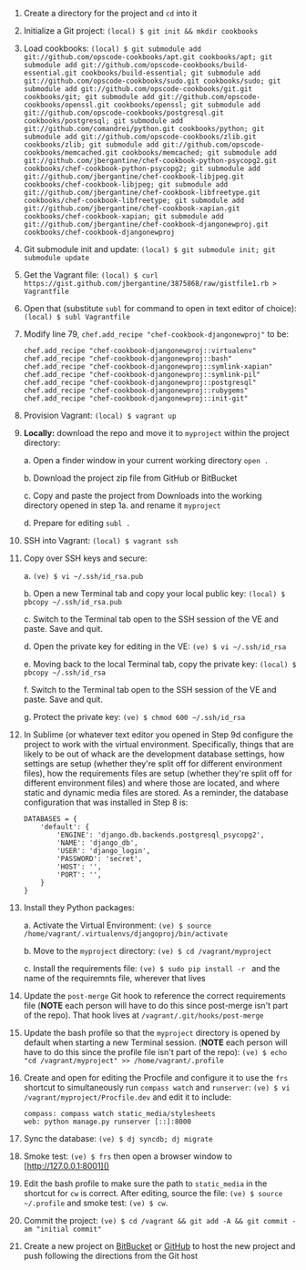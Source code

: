 1. Create a directory for the project and `cd` into it
2. Initialize a Git project: `(local) $ git init && mkdir cookbooks`
3. Load cookbooks: `(local) $ git submodule add git://github.com/opscode-cookbooks/apt.git cookbooks/apt; git submodule add git://github.com/opscode-cookbooks/build-essential.git cookbooks/build-essential; git submodule add git://github.com/opscode-cookbooks/sudo.git cookbooks/sudo; git submodule add git://github.com/opscode-cookbooks/git.git cookbooks/git; git submodule add git://github.com/opscode-cookbooks/openssl.git cookbooks/openssl; git submodule add git://github.com/opscode-cookbooks/postgresql.git cookbooks/postgresql; git submodule add git://github.com/comandrei/python.git cookbooks/python; git submodule add git://github.com/opscode-cookbooks/zlib.git cookbooks/zlib; git submodule add git://github.com/opscode-cookbooks/memcached.git cookbooks/memcached; git submodule add git://github.com/jbergantine/chef-cookbook-python-psycopg2.git cookbooks/chef-cookbook-python-psycopg2; git submodule add git://github.com/jbergantine/chef-cookbook-libjpeg.git cookbooks/chef-cookbook-libjpeg; git submodule add git://github.com/jbergantine/chef-cookbook-libfreetype.git cookbooks/chef-cookbook-libfreetype; git submodule add git://github.com/jbergantine/chef-cookbook-xapian.git cookbooks/chef-cookbook-xapian; git submodule add git://github.com/jbergantine/chef-cookbook-djangonewproj.git cookbooks/chef-cookbook-djangonewproj`
4. Git submodule init and update: `(local) $ git submodule init; git submodule update`
5. Get the Vagrant file: `(local) $ curl https://gist.github.com/jbergantine/3875868/raw/gistfile1.rb > Vagrantfile`
6. Open that (substitute `subl` for command to open in text editor of choice): `(local) $ subl Vagrantfile` 
7. Modify line 79, `chef.add_recipe "chef-cookbook-djangonewproj"` to be:
    
    ```
    chef.add_recipe "chef-cookbook-djangonewproj::virtualenv"
    chef.add_recipe "chef-cookbook-djangonewproj::bash"
    chef.add_recipe "chef-cookbook-djangonewproj::symlink-xapian"
    chef.add_recipe "chef-cookbook-djangonewproj::symlink-pil"
    chef.add_recipe "chef-cookbook-djangonewproj::postgresql"
    chef.add_recipe "chef-cookbook-djangonewproj::rubygems"
    chef.add_recipe "chef-cookbook-djangonewproj::init-git"
    ```

8. Provision Vagrant: `(local) $ vagrant up`
9. **Locally:** download the repo and move it to `myproject` within the project directory:

    a. Open a finder window in your current working directory `open .`

    b. Download the project zip file from GitHub or BitBucket

    c. Copy and paste the project from Downloads into the working directory opened in step 1a. and rename it `myproject`

    d. Prepare for editing `subl .`

10. SSH into Vagrant: `(local) $ vagrant ssh`
11. Copy over SSH keys and secure:

    a. `(ve) $ vi ~/.ssh/id_rsa.pub`

    b. Open a new Terminal tab and copy your local public key: `(local) $ pbcopy ~/.ssh/id_rsa.pub`

    c. Switch to the Terminal tab open to the SSH session of the VE and paste. Save and quit.

    d. Open the private key for editing in the VE: `(ve) $ vi ~/.ssh/id_rsa`

    e. Moving back to the local Terminal tab, copy the private key: `(local) $ pbcopy ~/.ssh/id_rsa`

    f. Switch to the Terminal tab open to the SSH session of the VE and paste. Save and quit.

    g. Protect the private key: `(ve) $ chmod 600 ~/.ssh/id_rsa`

12. In Sublime (or whatever text editor you opened in Step 9d configure the project to work with the virtual environment. Specifically, things that are likely to be out of whack are the development database settings, how settings are setup (whether they're split off for different environment files), how the requirements files are setup (whether they're split off for different environment files) and where those are located, and where static and dynamic media files are stored. As a reminder, the database configuration that was installed in Step 8 is:

    ```
    DATABASES = {
        'default': {
            'ENGINE': 'django.db.backends.postgresql_psycopg2',
            'NAME': 'django_db',
            'USER': 'django_login',
            'PASSWORD': 'secret',
            'HOST': '',
            'PORT': '',
        }
    }
    ```

13. Install they Python packages:

    a. Activate the Virtual Environment: `(ve) $ source /home/vagrant/.virtualenvs/djangoproj/bin/activate`

    b. Move to the `myproject` directory: `(ve) $ cd /vagrant/myproject`

    c. Install the requirements file: `(ve) $ sudo pip install -r ` and the name of the requiremnts file, wherever that lives

14. Update the `post-merge` Git hook to reference the correct requirements file (**NOTE** each person will have to do this since post-merge isn't part of the repo). That hook lives at `/vagrant/.git/hooks/post-merge`
15. Update the bash profile so that the `myproject` directory is opened by default when starting a new Terminal session. (**NOTE** each person will have to do this since the profile file isn't part of the repo): `(ve) $ echo "cd /vagrant/myproject" >> /home/vagrant/.profile`
16. Create and open for editing the Procfile and configure it to use the `frs` shortcut to simultaneously run `compass watch` and `runserver`: `(ve) $ vi /vagrant/myproject/Procfile.dev` and edit it to include:

    ```
    compass: compass watch static_media/stylesheets
    web: python manage.py runserver [::]:8000
    ```

17. Sync the database: `(ve) $ dj syncdb; dj migrate`
18. Smoke test: `(ve) $ frs` then open a browser window to [http://127.0.0.1:8001]()
19. Edit the bash profile to make sure the path to `static_media` in the shortcut for `cw` is correct. After editing, source the file: `(ve) $ source ~/.profile` and smoke test: `(ve) $ cw`.
20. Commit the project: `(ve) $ cd /vagrant && git add -A && git commit -am "initial commit"`
21. Create a new project on [BitBucket](http://bitbucket.com) or [GitHub](http://github.com) to host the new project and push following the directions from the Git host